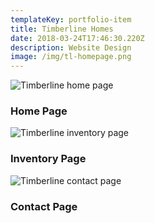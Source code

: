 ```yaml
---
templateKey: portfolio-item
title: Timberline Homes
date: 2018-03-24T17:46:30.220Z
description: Website Design
image: /img/tl-homepage.png
---
```


![Timberline home page](/img/tl-homepage.png)

### Home Page

![Timberline inventory page](/img/tl-inventory.png)

### Inventory Page

![Timberline contact page](/img/tl-contact.png)

### Contact Page
